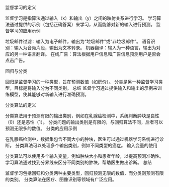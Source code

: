 监督学习的定义

监督学习是指算法通过输入（x）和输出（y）之间的映射关系进行学习。
学习算法通过提供的示例（包括正确答案）来学习，从而能够对新的输入进行预测。
监督学习的应用示例

垃圾邮件过滤：输入为电子邮件，输出为“垃圾邮件”或“非垃圾邮件”。
语音识别：输入为音频片段，输出为文本转录。
机器翻译：输入为一种语言，输出为对应的另一种语言翻译。
在线广告：算法根据用户信息和广告信息预测用户是否会点击广告。

回归与分类

回归是监督学习的一种类型，旨在预测数值（如房价）。
分类是另一种监督学习类型，目标是将输入分为不同类别。
总结
监督学习通过提供输入和输出的示例来训练模型，使其能够对新输入进行准确预测。

分类算法的定义

分类算法用于预测有限的输出类别，例如在乳腺癌检测中，系统判断肿块是良性（0）还是恶性（1）。
分类问题的输出类别是有限的，与回归算法不同，后者可以预测无限多的数值。
分类的应用示例

在乳腺癌检测中，数据集包含不同大小的肿块，医生可以通过机器学习系统进行诊断。
分类算法可以处理多个输出类别，例如不同类型的癌症。
输入变量的使用

分类算法可以使用多个输入变量，例如肿块大小和患者年龄，以提高预测准确性。
学习算法通过找到分界线来区分不同类别的肿块，帮助医生做出诊断。
总结

监督学习包括回归和分类两种主要类型，回归预测无限的数值，而分类则预测有限的类别。
分类算法在医疗、图像识别等领域有广泛应用。

